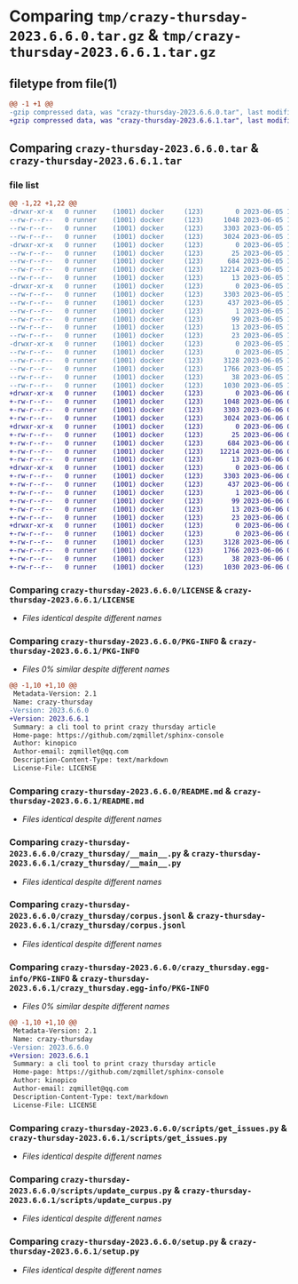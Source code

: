 # Comparing `tmp/crazy-thursday-2023.6.6.0.tar.gz` & `tmp/crazy-thursday-2023.6.6.1.tar.gz`

## filetype from file(1)

```diff
@@ -1 +1 @@
-gzip compressed data, was "crazy-thursday-2023.6.6.0.tar", last modified: Mon Jun  5 17:27:30 2023, max compression
+gzip compressed data, was "crazy-thursday-2023.6.6.1.tar", last modified: Tue Jun  6 05:28:34 2023, max compression
```

## Comparing `crazy-thursday-2023.6.6.0.tar` & `crazy-thursday-2023.6.6.1.tar`

### file list

```diff
@@ -1,22 +1,22 @@
-drwxr-xr-x   0 runner    (1001) docker     (123)        0 2023-06-05 17:27:30.131164 crazy-thursday-2023.6.6.0/
--rw-r--r--   0 runner    (1001) docker     (123)     1048 2023-06-05 17:27:11.000000 crazy-thursday-2023.6.6.0/LICENSE
--rw-r--r--   0 runner    (1001) docker     (123)     3303 2023-06-05 17:27:30.131164 crazy-thursday-2023.6.6.0/PKG-INFO
--rw-r--r--   0 runner    (1001) docker     (123)     3024 2023-06-05 17:27:11.000000 crazy-thursday-2023.6.6.0/README.md
-drwxr-xr-x   0 runner    (1001) docker     (123)        0 2023-06-05 17:27:30.131164 crazy-thursday-2023.6.6.0/crazy_thursday/
--rw-r--r--   0 runner    (1001) docker     (123)       25 2023-06-05 17:27:19.000000 crazy-thursday-2023.6.6.0/crazy_thursday/__init__.py
--rw-r--r--   0 runner    (1001) docker     (123)      684 2023-06-05 17:27:11.000000 crazy-thursday-2023.6.6.0/crazy_thursday/__main__.py
--rw-r--r--   0 runner    (1001) docker     (123)    12214 2023-06-05 17:27:19.000000 crazy-thursday-2023.6.6.0/crazy_thursday/corpus.jsonl
--rw-r--r--   0 runner    (1001) docker     (123)       13 2023-06-05 17:27:11.000000 crazy-thursday-2023.6.6.0/crazy_thursday/requirements.txt
-drwxr-xr-x   0 runner    (1001) docker     (123)        0 2023-06-05 17:27:30.131164 crazy-thursday-2023.6.6.0/crazy_thursday.egg-info/
--rw-r--r--   0 runner    (1001) docker     (123)     3303 2023-06-05 17:27:30.000000 crazy-thursday-2023.6.6.0/crazy_thursday.egg-info/PKG-INFO
--rw-r--r--   0 runner    (1001) docker     (123)      437 2023-06-05 17:27:30.000000 crazy-thursday-2023.6.6.0/crazy_thursday.egg-info/SOURCES.txt
--rw-r--r--   0 runner    (1001) docker     (123)        1 2023-06-05 17:27:30.000000 crazy-thursday-2023.6.6.0/crazy_thursday.egg-info/dependency_links.txt
--rw-r--r--   0 runner    (1001) docker     (123)       99 2023-06-05 17:27:30.000000 crazy-thursday-2023.6.6.0/crazy_thursday.egg-info/entry_points.txt
--rw-r--r--   0 runner    (1001) docker     (123)       13 2023-06-05 17:27:30.000000 crazy-thursday-2023.6.6.0/crazy_thursday.egg-info/requires.txt
--rw-r--r--   0 runner    (1001) docker     (123)       23 2023-06-05 17:27:30.000000 crazy-thursday-2023.6.6.0/crazy_thursday.egg-info/top_level.txt
-drwxr-xr-x   0 runner    (1001) docker     (123)        0 2023-06-05 17:27:30.131164 crazy-thursday-2023.6.6.0/scripts/
--rw-r--r--   0 runner    (1001) docker     (123)        0 2023-06-05 17:27:11.000000 crazy-thursday-2023.6.6.0/scripts/__init__.py
--rw-r--r--   0 runner    (1001) docker     (123)     3128 2023-06-05 17:27:11.000000 crazy-thursday-2023.6.6.0/scripts/get_issues.py
--rw-r--r--   0 runner    (1001) docker     (123)     1766 2023-06-05 17:27:11.000000 crazy-thursday-2023.6.6.0/scripts/update_curpus.py
--rw-r--r--   0 runner    (1001) docker     (123)       38 2023-06-05 17:27:30.131164 crazy-thursday-2023.6.6.0/setup.cfg
--rw-r--r--   0 runner    (1001) docker     (123)     1030 2023-06-05 17:27:11.000000 crazy-thursday-2023.6.6.0/setup.py
+drwxr-xr-x   0 runner    (1001) docker     (123)        0 2023-06-06 05:28:34.852801 crazy-thursday-2023.6.6.1/
+-rw-r--r--   0 runner    (1001) docker     (123)     1048 2023-06-06 05:28:20.000000 crazy-thursday-2023.6.6.1/LICENSE
+-rw-r--r--   0 runner    (1001) docker     (123)     3303 2023-06-06 05:28:34.852801 crazy-thursday-2023.6.6.1/PKG-INFO
+-rw-r--r--   0 runner    (1001) docker     (123)     3024 2023-06-06 05:28:20.000000 crazy-thursday-2023.6.6.1/README.md
+drwxr-xr-x   0 runner    (1001) docker     (123)        0 2023-06-06 05:28:34.852801 crazy-thursday-2023.6.6.1/crazy_thursday/
+-rw-r--r--   0 runner    (1001) docker     (123)       25 2023-06-06 05:28:25.000000 crazy-thursday-2023.6.6.1/crazy_thursday/__init__.py
+-rw-r--r--   0 runner    (1001) docker     (123)      684 2023-06-06 05:28:20.000000 crazy-thursday-2023.6.6.1/crazy_thursday/__main__.py
+-rw-r--r--   0 runner    (1001) docker     (123)    12214 2023-06-06 05:28:25.000000 crazy-thursday-2023.6.6.1/crazy_thursday/corpus.jsonl
+-rw-r--r--   0 runner    (1001) docker     (123)       13 2023-06-06 05:28:20.000000 crazy-thursday-2023.6.6.1/crazy_thursday/requirements.txt
+drwxr-xr-x   0 runner    (1001) docker     (123)        0 2023-06-06 05:28:34.852801 crazy-thursday-2023.6.6.1/crazy_thursday.egg-info/
+-rw-r--r--   0 runner    (1001) docker     (123)     3303 2023-06-06 05:28:34.000000 crazy-thursday-2023.6.6.1/crazy_thursday.egg-info/PKG-INFO
+-rw-r--r--   0 runner    (1001) docker     (123)      437 2023-06-06 05:28:34.000000 crazy-thursday-2023.6.6.1/crazy_thursday.egg-info/SOURCES.txt
+-rw-r--r--   0 runner    (1001) docker     (123)        1 2023-06-06 05:28:34.000000 crazy-thursday-2023.6.6.1/crazy_thursday.egg-info/dependency_links.txt
+-rw-r--r--   0 runner    (1001) docker     (123)       99 2023-06-06 05:28:34.000000 crazy-thursday-2023.6.6.1/crazy_thursday.egg-info/entry_points.txt
+-rw-r--r--   0 runner    (1001) docker     (123)       13 2023-06-06 05:28:34.000000 crazy-thursday-2023.6.6.1/crazy_thursday.egg-info/requires.txt
+-rw-r--r--   0 runner    (1001) docker     (123)       23 2023-06-06 05:28:34.000000 crazy-thursday-2023.6.6.1/crazy_thursday.egg-info/top_level.txt
+drwxr-xr-x   0 runner    (1001) docker     (123)        0 2023-06-06 05:28:34.852801 crazy-thursday-2023.6.6.1/scripts/
+-rw-r--r--   0 runner    (1001) docker     (123)        0 2023-06-06 05:28:20.000000 crazy-thursday-2023.6.6.1/scripts/__init__.py
+-rw-r--r--   0 runner    (1001) docker     (123)     3128 2023-06-06 05:28:20.000000 crazy-thursday-2023.6.6.1/scripts/get_issues.py
+-rw-r--r--   0 runner    (1001) docker     (123)     1766 2023-06-06 05:28:20.000000 crazy-thursday-2023.6.6.1/scripts/update_curpus.py
+-rw-r--r--   0 runner    (1001) docker     (123)       38 2023-06-06 05:28:34.852801 crazy-thursday-2023.6.6.1/setup.cfg
+-rw-r--r--   0 runner    (1001) docker     (123)     1030 2023-06-06 05:28:20.000000 crazy-thursday-2023.6.6.1/setup.py
```

### Comparing `crazy-thursday-2023.6.6.0/LICENSE` & `crazy-thursday-2023.6.6.1/LICENSE`

 * *Files identical despite different names*

### Comparing `crazy-thursday-2023.6.6.0/PKG-INFO` & `crazy-thursday-2023.6.6.1/PKG-INFO`

 * *Files 0% similar despite different names*

```diff
@@ -1,10 +1,10 @@
 Metadata-Version: 2.1
 Name: crazy-thursday
-Version: 2023.6.6.0
+Version: 2023.6.6.1
 Summary: a cli tool to print crazy thursday article
 Home-page: https://github.com/zqmillet/sphinx-console
 Author: kinopico
 Author-email: zqmillet@qq.com
 Description-Content-Type: text/markdown
 License-File: LICENSE
```

### Comparing `crazy-thursday-2023.6.6.0/README.md` & `crazy-thursday-2023.6.6.1/README.md`

 * *Files identical despite different names*

### Comparing `crazy-thursday-2023.6.6.0/crazy_thursday/__main__.py` & `crazy-thursday-2023.6.6.1/crazy_thursday/__main__.py`

 * *Files identical despite different names*

### Comparing `crazy-thursday-2023.6.6.0/crazy_thursday/corpus.jsonl` & `crazy-thursday-2023.6.6.1/crazy_thursday/corpus.jsonl`

 * *Files identical despite different names*

### Comparing `crazy-thursday-2023.6.6.0/crazy_thursday.egg-info/PKG-INFO` & `crazy-thursday-2023.6.6.1/crazy_thursday.egg-info/PKG-INFO`

 * *Files 0% similar despite different names*

```diff
@@ -1,10 +1,10 @@
 Metadata-Version: 2.1
 Name: crazy-thursday
-Version: 2023.6.6.0
+Version: 2023.6.6.1
 Summary: a cli tool to print crazy thursday article
 Home-page: https://github.com/zqmillet/sphinx-console
 Author: kinopico
 Author-email: zqmillet@qq.com
 Description-Content-Type: text/markdown
 License-File: LICENSE
```

### Comparing `crazy-thursday-2023.6.6.0/scripts/get_issues.py` & `crazy-thursday-2023.6.6.1/scripts/get_issues.py`

 * *Files identical despite different names*

### Comparing `crazy-thursday-2023.6.6.0/scripts/update_curpus.py` & `crazy-thursday-2023.6.6.1/scripts/update_curpus.py`

 * *Files identical despite different names*

### Comparing `crazy-thursday-2023.6.6.0/setup.py` & `crazy-thursday-2023.6.6.1/setup.py`

 * *Files identical despite different names*

